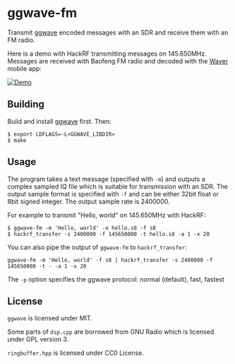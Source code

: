 # ggwave-fm

Transmit [ggwave](https://github.com/ggerganov/ggwave) encoded messages with an SDR and receive them with an FM radio.

Here is a demo with HackRF transmitting messages on 145.650MHz. Messages are received with Baofeng FM radio and decoded with the [Waver](https://play.google.com/store/apps/details?id=com.ggerganov.Waver) mobile app:

[![Demo](https://img.youtube.com/vi/pO4SuNroBA0/0.jpg)](https://www.youtube.com/watch?v=pO4SuNroBA0)

## Building
Build and install [ggwave](https://github.com/ggerganov/ggwave) first. Then:
```
$ export LDFLAGS=-L<GGWAVE_LIBDIR>
$ make
```
## Usage
The program takes a text message (specified with `-m`) and outputs a complex sampled IQ file which is suitable for transmission with an SDR. The output sample format is specified with `-f` and can be either 32bit float or 8bit signed integer. The output sample rate is 2400000.

For example to transmit "Hello, world" on 145.650MHz with HackRF:
```
$ ggwave-fm -m 'Hello, world' -o hello.s8 -f s8
$ hackrf_transfer -s 2400000 -f 145650000 -t hello.s8 -a 1 -x 20
```
You can also pipe the output of `ggwave-fm` to `hackrf_transfer`:
```
ggwave-fm -m 'Hello, world' -f s8 | hackrf_transfer -s 2400000 -f 145650000 -t - -a 1 -x 20
```

The `-p` option specifies the ggwave protocol: normal (default), fast, fastest

## License

`ggwave` is licensed under MIT.

Some parts of `dsp.cpp` are borrowed from GNU Radio which is licensed under GPL version 3.

`ringbuffer.hpp` is licensed under CC0 License.
